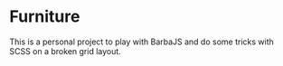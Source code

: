 # Furniture

This is a personal project to play with BarbaJS and do some tricks with SCSS on a broken grid layout. 
